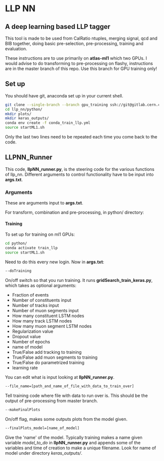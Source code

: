 # LLP NN
## A deep learning based LLP tagger

This tool is made to be used from CalRatio ntuples, merging signal, qcd and BIB together, doing basic pre-selection, pre-processing, training and evaluation.

These instructions are to use primarily on **atlas-ml1** which two GPUs. I would advise to do transforming to pre-processing on flashy, instructions are in the master branch of this repo. Use this branch for GPU training only!

## Set up

You should have git, anaconda set up in your current shell.

```bash
git clone --single-branch --branch gpu_training ssh://git@gitlab.cern.ch:7999/fcormier/llp_nn.git
cd llp_nn/python/
mkdir plots/
mkdir keras_outputs/
conda env create -f conda_train_llp.yml
source startML1.sh
```

Only the last two lines need to be repeated each time you come back to the code.


## LLPNN\_Runner

This code, **llpNN_runner.py**, is the steering code for the various functions of llp\_nn. Different arguments to control functionality have to be input into **args.txt**.

### Arguments

These are arguments input to **args.txt**.

For transform, combination and pre-processing, in python/ directory:



#### Training

To set up for training on ml1 GPUs:

```bash
cd python/
conda activate train_llp
source startML1.sh
```

Need to do this every new login. Now in **args.txt**:


```bash
--doTraining
```

On/off switch so that you run training. It runs **gridSearch_train_keras.py**, which takes as optional arguments:

* Fraction of events
* Number of constituents input
* Number of tracks input
* Number of muon segments input
* How many constituent LSTM nodes
* How many track LSTM nodes
* How many muon segment LSTM nodes
* Regularization value
* Dropout value
* Number of epochs
* name of model
* True/False add tracking to training
* True/False add muon segments to training
* True/False do parametrized training
* learning rate
 
You can edit what is input looking at **llpNN_runner.py**.

```bash
--file_name=[path_and_name_of_file_with_data_to_train_over]
```

Tell training code where file with data to run over is. This should be the output of pre-processing from master branch.

```bash
--makeFinalPlots
```

On/off flag, makes some outputs plots from the model given.

```bash
--finalPlots_model=[name_of_model]
```

Give the 'name' of the model. Typically training makes a name given variable *model_to_do* in **llpNN_runner.py** and appends some of the variables and time of creation to make a unique filename. Look for name of model under directory *keras_outputs/*.
